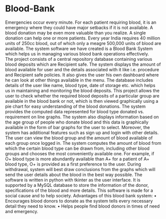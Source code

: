 # Blood-Bank

Emergencies occur every minute. For each patient requiring blood, it is an emergency where they could have major setbacks if it is not available. A blood donation may be even more valuable than you realize. A single donation can help one or more patients. Every year India requires 40 million units of 250cc blood, out of which only a meagre 500,000 units of blood are available. The system software we have created is a Blood Bank System which helps us in managing various blood bank operations effectively.  
The project consists of a central repository database containing various blood deposits which are Recipient safe. The system displays the amount of blood available for user and the details associated with it like i.e. procedure and Recipient safe policies. It also gives the user his own dashboard where he can look at other things available in the menu. The database includes details of the user like name, blood type, date of storage etc. which helps us in maintaining and monitoring the blood deposits.
This project allows the user to check whether the required blood deposits of a particular group are available in the blood bank or not, which is then viewed graphically using a pie chart for easy understanding of the blood donations. The system provides the computed data represented for blood type donated vs. requirement on line graphs. The system also displays information based on the age group of people who donate blood and this data is graphically available in the form of bar graphs for the user to select. Moreover, the system has additional features such as sign up and login with other details. The user can view the blood group and the amount of blood available of each group once logged in. The system computes the amount of blood from which the certain blood type can be drawn from, including other blood groups and chooses the most conveniently available one. For example, if O+ blood type is more abundantly available than A+ for a patient of A+ blood type, O+ is provided as a first preference to the user.
 During withdrawal, system will best draw conclusions from the graphs which will send the user details about the blood in the best way possible. The software is written in python with tkinter as the user interface. It is supported by a MySQL database to store the information of the donor, specifications of the blood and more details. This software is made for a social cause and to help society.
Advantages of this blood bank system:
•	Encourages blood donors to donate as the system tells every necessary detail they need to know.
•	Helps people find blood donors in times of need and emergency.
